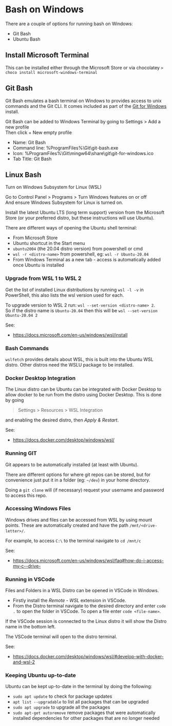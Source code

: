 # Bash on Windows

There are a couple of options for running bash on Windows:
- Git Bash
- Ubuntu Bash

## Install Microsoft Terminal

This can be installed either through the Microsoft Store or via chocolatey
`> choco install microsoft-windows-terminal`


## Git Bash

Git Bash emulates a bash terminal on Windows to provides access to unix commands and the Git CLI.
It comes included as part of the [Git for Windows](https://gitforwindows.org/) install.

Git Bash can be added to Windows Terminal by going to Settings > Add a new profile  
Then click \+ New empty profile
- Name: Git Bash
- Command line: %ProgramFiles%\Git\git-bash.exe
- Icon: %ProgramFiles%\Git\mingw64\share\git\git-for-windows.ico
- Tab Title: Git Bash


## Linux Bash

Turn on Windows Subsystem for Linux (WSL)

Go to Control Panel > Programs > Turn Windows features on or off  
And ensure Windows Subsystem for Linux is turned on.

Install the latest Ubuntu LTS (long term support) version from the Microsoft Store (or your preferred distro, but these instructions will use Ubuntu).

There are different ways of opening the Ubuntu shell terminal:
- From Microsoft Store
- Ubuntu shortcut in the Start menu
- `ubuntu2004` (the 20.04 distro version) from powershell or cmd
- `wsl -r <distro-name>` from powershell, eg: `wsl -r Ubuntu-20.04`
- From Windows Terminal as a new tab - access is automatically added once Ubuntu is installed


### Upgrade from WSL 1 to WSL 2

Get the list of installed Linux distributions by running `wsl -l -v` in PowerShell, this also lists the wsl version used for each.

To upgrade version to WSL 2 run: `wsl --set-version <distro-name> 2`.  
So if the distro name is `Ubuntu-20.04` then this will be `wsl --set-version Ubuntu-20.04 2`

See:
- https://docs.microsoft.com/en-us/windows/wsl/install


### Bash Commands

`wslfetch` provides details about WSL, this is built into the Ubuntu WSL distro.
Other distros need the WSLU package to be installed.


### Docker Desktop Integration

The Linux distro can be Ubuntu can be integrated with Docker Desktop to allow docker to be run from the distro using Docker Desktop. This is done by going

> Settings > Resources > WSL Integration

and enabling the desired distro, then _Apply & Restart_.

See:
- https://docs.docker.com/desktop/windows/wsl/


### Running GIT

Git appears to be automatically installed (at least with Ubuntu).

There are different options for where git repos can be stored, but for convenience just put it in a folder (eg: `~/dev`) in your home directory.

Doing a `git clone` will (if necessary) request your username and password to access this repo.


### Accessing Windows Files

Windows drives and files can be accessed from WSL by using mount points. These are automatically created and have the path `/mnt/<drive-letter>/`.

For example, to access `C:\` to the terminal navigate to `cd /mnt/c`

See:
- https://docs.microsoft.com/en-us/windows/wsl/faq#how-do-i-access-my-c--drive-


### Running in VSCode

Files and Folders in a WSL Distro can be opened in VSCode in Windows.

- Firstly install the *Remote - WSL* extension in VSCode.
- From the Distro terminal navigate to the desired directory and enter `code .` to open the folder in VSCode.
To open a file enter `code <file-name>`.

If the VSCode session is connected to the Linux distro it will show the Distro name in the bottom left.

The VSCode terminal will open to the distro terminal.

See:
- https://docs.docker.com/desktop/windows/wsl/#develop-with-docker-and-wsl-2


### Keeping Ubuntu up-to-date

Ubuntu can be kept up-to-date in the terminal by doing the following:
- `sudo apt update` to check for package updates
- `apt list --upgradable` to list all packages that can be upgraded 
- `sudo apt upgrade` to upgrade all the packages
- `sudo apt-get autoremove` remove packages that were automatically installed dependencies for other packages that are no longer needed
